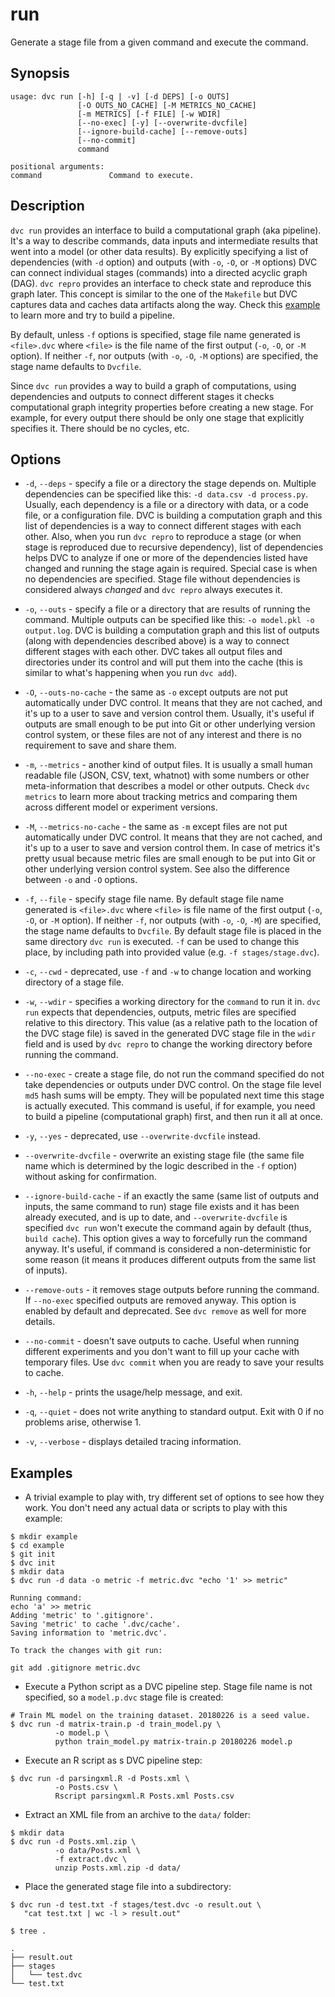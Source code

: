 # run

Generate a stage file from a given command and execute the command.

## Synopsis

```usage
usage: dvc run [-h] [-q | -v] [-d DEPS] [-o OUTS]
               [-O OUTS_NO_CACHE] [-M METRICS_NO_CACHE]
               [-m METRICS] [-f FILE] [-w WDIR]
               [--no-exec] [-y] [--overwrite-dvcfile]
               [--ignore-build-cache] [--remove-outs]
               [--no-commit]
               command

positional arguments:
command               Command to execute.
```

## Description

`dvc run` provides an interface to build a computational graph (aka pipeline).
It's a way to describe commands, data inputs and intermediate results that went
into a model (or other data results). By explicitly specifying a list of
dependencies (with `-d` option) and outputs (with `-o`, `-O`, or `-M` options)
DVC can connect individual stages (commands) into a directed acyclic graph
(DAG). `dvc repro` provides an interface to check state and reproduce this graph
later. This concept is similar to the one of the `Makefile` but DVC captures
data and caches data artifacts along the way. Check this
[example](/doc/get-started/example-pipeline) to learn more and try to build a
pipeline.

By default, unless `-f` options is specified, stage file name generated is
`<file>.dvc` where `<file>` is the file name of the first output (`-o`, `-O`, or
`-M` option). If neither `-f`, nor outputs (with `-o`, `-O`, `-M` options) are
specified, the stage name defaults to `Dvcfile`.

Since `dvc run` provides a way to build a graph of computations, using
dependencies and outputs to connect different stages it checks computational
graph integrity properties before creating a new stage. For example, for every
output there should be only one stage that explicitly specifies it. There should
be no cycles, etc.

## Options

- `-d`, `--deps` - specify a file or a directory the stage depends on. Multiple
  dependencies can be specified like this: `-d data.csv -d process.py`. Usually,
  each dependency is a file or a directory with data, or a code file, or a
  configuration file. DVC is building a computation graph and this list of
  dependencies is a way to connect different stages with each other. Also, when
  you run `dvc repro` to reproduce a stage (or when stage is reproduced due to
  recursive dependency), list of dependencies helps DVC to analyze if one or
  more of the dependencies listed have changed and running the stage again is
  required. Special case is when no dependencies are specified. Stage file
  without dependencies is considered always _changed_ and `dvc repro` always
  executes it.

- `-o`, `--outs` - specify a file or a directory that are results of running the
  command. Multiple outputs can be specified like this:
  `-o model.pkl -o output.log`. DVC is building a computation graph and this
  list of outputs (along with dependencies described above) is a way to connect
  different stages with each other. DVC takes all output files and directories
  under its control and will put them into the cache (this is similar to what's
  happening when you run `dvc add`).

- `-O`, `--outs-no-cache` - the same as `-o` except outputs are not put
  automatically under DVC control. It means that they are not cached, and it's
  up to a user to save and version control them. Usually, it's useful if outputs
  are small enough to be put into Git or other underlying version control
  system, or these files are not of any interest and there is no requirement to
  save and share them.

- `-m`, `--metrics` - another kind of output files. It is usually a small human
  readable file (JSON, CSV, text, whatnot) with some numbers or other
  meta-information that describes a model or other outputs. Check `dvc metrics`
  to learn more about tracking metrics and comparing them across different model
  or experiment versions.

- `-M`, `--metrics-no-cache` - the same as `-m` except files are not put
  automatically under DVC control. It means that they are not cached, and it's
  up to a user to save and version control them. In case of metrics it's pretty
  usual because metric files are small enough to be put into Git or other
  underlying version control system. See also the difference between `-o` and
  `-O` options.

- `-f`, `--file` - specify stage file name. By default stage file name generated
  is `<file>.dvc` where `<file>` is file name of the first output (`-o`, `-O`,
  or `-M` option). If neither `-f`, nor outputs (with `-o`, `-O`, `-M`) are
  specified, the stage name defaults to `Dvcfile`. By default stage file is
  placed in the same directory `dvc run` is executed. `-f` can be used to change
  this place, by including path into provided value (e.g.
  `-f stages/stage.dvc`).

- `-c`, `--cwd` - deprecated, use `-f` and `-w` to change location and working
  directory of a stage file.

- `-w`, `--wdir` - specifies a working directory for the `command` to run it in.
  `dvc run` expects that dependencies, outputs, metric files are specified
  relative to this directory. This value (as a relative path to the location of
  the DVC stage file) is saved in the generated DVC stage file in the `wdir`
  field and is used by `dvc repro` to change the working directory before
  running the command.

- `--no-exec` - create a stage file, do not run the command specified do not
  take dependencies or outputs under DVC control. On the stage file level `md5`
  hash sums will be empty. They will be populated next time this stage is
  actually executed. This command is useful, if for example, you need to build a
  pipeline (computational graph) first, and then run it all at once.

- `-y`, `--yes` - deprecated, use `--overwrite-dvcfile` instead.

- `--overwrite-dvcfile` - overwrite an existing stage file (the same file name
  which is determined by the logic described in the `-f` option) without asking
  for confirmation.

- `--ignore-build-cache` - if an exactly the same (same list of outputs and
  inputs, the same command to run) stage file exists and it has been already
  executed, and is up to date, and `--overwrite-dvcfile` is specified `dvc run`
  won't execute the command again by default (thus, `build cache`). This option
  gives a way to forcefully run the command anyway. It's useful, if command is
  considered a non-deterministic for some reason (it means it produces different
  outputs from the same list of inputs).

- `--remove-outs` - it removes stage outputs before running the command. If
  `--no-exec` specified outputs are removed anyway. This option is enabled by
  default and deprecated. See `dvc remove` as well for more details.

- `--no-commit` - doesn't save outputs to cache. Useful when running different
  experiments and you don't want to fill up your cache with temporary files. Use
  `dvc commit` when you are ready to save your results to cache.

- `-h`, `--help` - prints the usage/help message, and exit.

- `-q`, `--quiet` - does not write anything to standard output. Exit with 0 if
  no problems arise, otherwise 1.

- `-v`, `--verbose` - displays detailed tracing information.

## Examples

- A trivial example to play with, try different set of options to see how they
  work. You don't need any actual data or scripts to play with this example:

```dvc
$ mkdir example
$ cd example
$ git init
$ dvc init
$ mkdir data
$ dvc run -d data -o metric -f metric.dvc "echo '1' >> metric"

Running command:
echo 'a' >> metric
Adding 'metric' to '.gitignore'.
Saving 'metric' to cache '.dvc/cache'.
Saving information to 'metric.dvc'.

To track the changes with git run:

git add .gitignore metric.dvc
```

- Execute a Python script as a DVC pipeline step. Stage file name is not
  specified, so a `model.p.dvc` stage file is created:

```dvc
# Train ML model on the training dataset. 20180226 is a seed value.
$ dvc run -d matrix-train.p -d train_model.py \
          -o model.p \
          python train_model.py matrix-train.p 20180226 model.p
```

- Execute an R script as s DVC pipeline step:

```dvc
$ dvc run -d parsingxml.R -d Posts.xml \
          -o Posts.csv \
          Rscript parsingxml.R Posts.xml Posts.csv
```

- Extract an XML file from an archive to the `data/` folder:

```dvc
$ mkdir data
$ dvc run -d Posts.xml.zip \
          -o data/Posts.xml \
          -f extract.dvc \
          unzip Posts.xml.zip -d data/
```

- Place the generated stage file into a subdirectory:

```dvc
$ dvc run -d test.txt -f stages/test.dvc -o result.out \
   "cat test.txt | wc -l > result.out"

$ tree .

.
├── result.out
├── stages
│   └── test.dvc
└── test.txt
```
